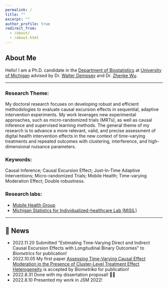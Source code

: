 ```yaml
---
permalink: /
title: ""
excerpt: ""
author_profile: true
redirect_from: 
  - /about/
  - /about.html
---
```


## About Me

Hello! I am a Ph.D. candidate in the [Department of Biostatistics](https://sph.umich.edu/biostat/) at [University of Michigan](https://umich.edu/) advised by Dr. [Walter Dempsey](https://wdempsey.github.io/) and Dr. [Zhenke Wu](https://zhenkewu.com/). 

------

### Research Theme:

My doctoral research focuses on developing robust and efficient methodologies to evaluate causal excursion effects in sequential, adaptive intervention experiments. My work leverages new experimental approaches, such as micro-randomized trials (MRTs), as well as causal inference and supervised learning methods. The general theme of my research is to advance a more relevant, valid, and precise assessment of digital health intervention effects in the new context of time-varying treatments and repeated outcomes with clustering, interference, and high-dimensional nuisance parameters. 

### Keywords: 

Causal Inference; Causal Excursion Effect; Just-In-Time Adaptive Interventions; Micro-randomized Trials; Mobile Health; Time-varying Moderation Effect; Double robustness. 

### Research labs:

- [Mobile Health Group](https://github.com/Herashi/Mobile-Health-Group)
- [Michigan Statistics for Individualized-healthcare Lab (MiSIL)](https://docs.google.com/spreadsheets/d/1CfHqh74SrGH5zuo8W_L_hAGdLJdt_9jLgaeBtoxYp88/edit#gid=2140082934)


------

## :mega: News

  - 2022.11.20  Submitted "Estimating Time-Varying Direct and Indirect Causal Excursion Effects with Longitudinal Binary Outcomes" to *Biometrics* for publication!
  - 2022.10.05  My first paper [Assessing Time-Varying Causal Effect Moderation in the Presence of Cluster-Level Treatment Effect Heterogeneity](https://arxiv.org/abs/2102.01681) is accepted by *Biometrika* for publication!  
  - 2022.8.31  Done with my dissertation proposal! :woman_student:
  - 2022.8.10  Presented my work in JSM 2022!  

